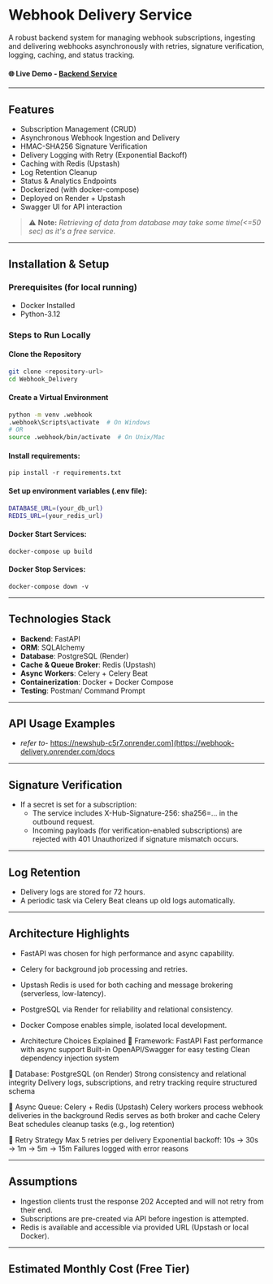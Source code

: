 # Webhook Delivery Service

A robust backend system for managing webhook subscriptions, ingesting and delivering webhooks asynchronously with retries, signature verification, logging, caching, and status tracking.

#### 🌐 Live Demo - [Backend Service]([https://newshub-c5r7.onrender.com](https://webhook-delivery.onrender.com/docs))

---

## Features
  * Subscription Management (CRUD)
  * Asynchronous Webhook Ingestion and Delivery
  * HMAC-SHA256 Signature Verification
  * Delivery Logging with Retry (Exponential Backoff)
  * Caching with Redis (Upstash)
  * Log Retention Cleanup
  * Status & Analytics Endpoints
  * Dockerized (with docker-compose)
  * Deployed on Render + Upstash
  * Swagger UI for API interaction

> ⚠️ **Note:** *Retrieving of data from database may take some time(<=50 sec) as it's a free service.*

---

## Installation & Setup
### Prerequisites (for local running)
- Docker Installed
- Python-3.12

### Steps to Run Locally
#### Clone the Repository
```bash
git clone <repository-url>
cd Webhook_Delivery
```
#### Create a Virtual Environment
```bash
python -m venv .webhook
.webhook\Scripts\activate  # On Windows
# OR
source .webhook/bin/activate  # On Unix/Mac
```
#### Install requirements:
```
pip install -r requirements.txt
```
#### Set up environment variables (.env file):
```bash
DATABASE_URL=(your_db_url)
REDIS_URL=(your_redis_url)
```

#### Docker Start Services:
```
docker-compose up build 
```
#### Docker Stop Services:
```
docker-compose down -v
```

---

## Technologies Stack
  - **Backend**: FastAPI
  - **ORM**: SQLAlchemy
  - **Database**: PostgreSQL (Render)
  - **Cache & Queue Broker**: Redis (Upstash)
  - **Async Workers**: Celery + Celery Beat
  - **Containerization**: Docker + Docker Compose
  - **Testing**: Postman/ Command Prompt

---

## API Usage Examples
- *refer to-* https://newshub-c5r7.onrender.com](https://webhook-delivery.onrender.com/docs

---

## Signature Verification
- If a secret is set for a subscription:
  - The service includes X-Hub-Signature-256: sha256=... in the outbound request.
  - Incoming payloads (for verification-enabled subscriptions) are rejected with 401 Unauthorized if signature mismatch occurs.

---

## Log Retention
- Delivery logs are stored for 72 hours.
- A periodic task via Celery Beat cleans up old logs automatically.

---

## Architecture Highlights
- FastAPI was chosen for high performance and async capability.
- Celery for background job processing and retries.
- Upstash Redis is used for both caching and message brokering (serverless, low-latency).
- PostgreSQL via Render for reliability and relational consistency.
- Docker Compose enables simple, isolated local development.

- Architecture Choices Explained
🔧 Framework: FastAPI
Fast performance with async support
Built-in OpenAPI/Swagger for easy testing
Clean dependency injection system

🧱 Database: PostgreSQL (on Render)
Strong consistency and relational integrity
Delivery logs, subscriptions, and retry tracking require structured schema

🔁 Async Queue: Celery + Redis (Upstash)
Celery workers process webhook deliveries in the background
Redis serves as both broker and cache
Celery Beat schedules cleanup tasks (e.g., log retention)

🔁 Retry Strategy
Max 5 retries per delivery
Exponential backoff: 10s → 30s → 1m → 5m → 15m
Failures logged with error reasons

---

## Assumptions
- Ingestion clients trust the response 202 Accepted and will not retry from their end.
- Subscriptions are pre-created via API before ingestion is attempted.
- Redis is available and accessible via provided URL (Upstash or local Docker).

---

## Estimated Monthly Cost (Free Tier)

